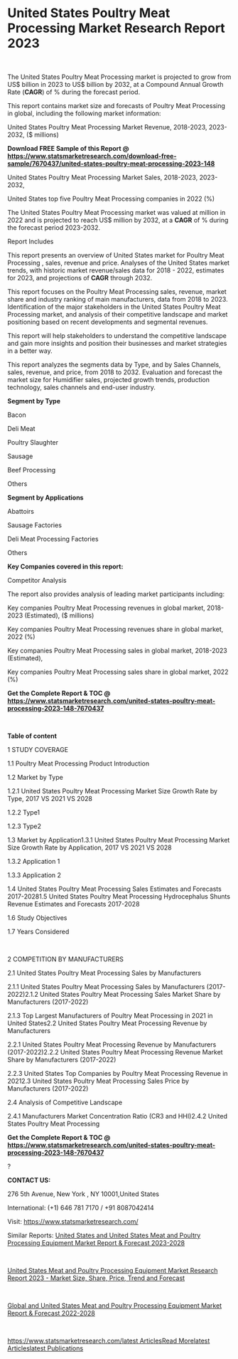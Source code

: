 <h1>United States Poultry Meat Processing Market Research Report 2023</h1><br/><p>The United States Poultry Meat Processing market is projected to grow from US$ billion in 2023 to US$ billion by 2032, at a Compound Annual Growth Rate (<strong>CAGR</strong>) of % during the forecast period.</p>
 
 
 
 <p>This report contains market size and forecasts of Poultry Meat Processing in global, including the following market information:</p>
 
 
 
 <p>United States Poultry Meat Processing Market Revenue, 2018-2023, 2023-2032, ($ millions)</p>
 
 
 
 <p><strong>Download FREE Sample of this Report @ <a href="https://www.statsmarketresearch.com/download-free-sample/7670437/united-states-poultry-meat-processing-2023-148">https://www.statsmarketresearch.com/download-free-sample/7670437/united-states-poultry-meat-processing-2023-148</a></strong></p>
 
 
 
 <p>United States Poultry Meat Processing Market Sales, 2018-2023, 2023-2032,</p>
 
 
 
 <p>United States top five Poultry Meat Processing companies in 2022 (%)</p>
 
 
 
 <p>The United States Poultry Meat Processing market was valued at million in 2022 and is projected to reach US$ million by 2032, at a <strong>CAGR</strong> of % during the forecast period 2023-2032.</p>
 
 
 
 <p>Report Includes</p>
 
 
 
 <p>This report presents an overview of United States market for Poultry Meat Processing , sales, revenue and price. Analyses of the United States market trends, with historic market revenue/sales data for 2018 - 2022, estimates for 2023, and projections of <strong>CAGR</strong> through 2032.</p>
 
 
 
 <p>This report focuses on the Poultry Meat Processing sales, revenue, market share and industry ranking of main manufacturers, data from 2018 to 2023. Identification of the major stakeholders in the United States Poultry Meat Processing market, and analysis of their competitive landscape and market positioning based on recent developments and segmental revenues.</p>
 
 
 
 <p>This report will help stakeholders to understand the competitive landscape and gain more insights and position their businesses and market strategies in a better way.</p>
 
 
 
 <p>This report analyzes the segments data by Type, and by Sales Channels, sales, revenue, and price, from 2018 to 2032. Evaluation and forecast the market size for Humidifier sales, projected growth trends, production technology, sales channels and end-user industry.</p>
 
 
 
 <p><strong>Segment by Type</strong></p>
 
 
 
 <p>Bacon</p>
 
 
 
 <p>Deli Meat</p>
 
 
 
 <p>Poultry Slaughter</p>
 
 
 
 <p>Sausage</p>
 
 
 
 <p>Beef Processing</p>
 
 
 
 <p>Others</p>
 
 
 
 <p><strong>Segment <strong><strong>by Applications</strong></strong></strong></p>
 
 
 
 <p>Abattoirs</p>
 
 
 
 <p>Sausage Factories</p>
 
 
 
 <p>Deli Meat Processing Factories</p>
 
 
 
 <p>Others</p>
 
 
 
 <p><strong>Key Companies covered in this report:</strong></p>
 
 
 
 <p>Competitor Analysis</p>
 
 
 
 <p>The report also provides analysis of leading market participants including:</p>
 
 
 
 <p>Key companies Poultry Meat Processing revenues in global market, 2018-2023 (Estimated), ($ millions)</p>
 
 
 
 <p>Key companies Poultry Meat Processing revenues share in global market, 2022 (%)</p>
 
 
 
 <p>Key companies Poultry Meat Processing sales in global market, 2018-2023 (Estimated),</p>
 
 
 
 <p>Key companies Poultry Meat Processing sales share in global market, 2022 (%)</p>
 
 
 
 <div><b>Get the Complete Report & TOC @ <a href="https://www.statsmarketresearch.com/united-states-poultry-meat-processing-2023-148-7670437">https://www.statsmarketresearch.com/united-states-poultry-meat-processing-2023-148-7670437</a></b></div>
 
 
 
 <p><br />
 
 <b>Table of content</b></p>
 
 
 
 <p>1 STUDY COVERAGE<br />
 
 1.1 Poultry Meat Processing Product Introduction<br />
 
 1.2 Market by Type<br />
 
 1.2.1 United States Poultry Meat Processing Market Size Growth Rate by Type, 2017 VS 2021 VS 2028<br />
 
 1.2.2 Type1<br />
 
 1.2.3 Type2<br />
 
 1.3 Market by Application1.3.1 United States Poultry Meat Processing Market Size Growth Rate by Application, 2017 VS 2021 VS 2028<br />
 
 1.3.2 Application 1<br />
 
 1.3.3 Application 2<br />
 
 1.4 United States Poultry Meat Processing Sales Estimates and Forecasts 2017-20281.5 United States Poultry Meat Processing Hydrocephalus Shunts Revenue Estimates and Forecasts 2017-2028<br />
 
 1.6 Study Objectives<br />
 
 1.7 Years Considered<br />
 
 <br />
 
 2 COMPETITION BY MANUFACTURERS<br />
 
 2.1 United States Poultry Meat Processing Sales by Manufacturers<br />
 
 2.1.1 United States Poultry Meat Processing Sales by Manufacturers (2017-2022)2.1.2 United States Poultry Meat Processing Sales Market Share by Manufacturers (2017-2022)<br />
 
 2.1.3 Top Largest Manufacturers of Poultry Meat Processing in 2021 in United States2.2 United States Poultry Meat Processing Revenue by Manufacturers<br />
 
 2.2.1 United States Poultry Meat Processing Revenue by Manufacturers (2017-2022)2.2.2 United States Poultry Meat Processing Revenue Market Share by Manufacturers (2017-2022)<br />
 
 2.2.3 United States Top Companies by Poultry Meat Processing Revenue in 20212.3 United States Poultry Meat Processing Sales Price by Manufacturers (2017-2022)<br />
 
 2.4 Analysis of Competitive Landscape<br />
 
 2.4.1 Manufacturers Market Concentration Ratio (CR3 and HHI)2.4.2 United States Poultry Meat Processing</p>
 
 
 
 <div><b>Get the Complete Report & TOC @ <a href="https://www.statsmarketresearch.com/united-states-poultry-meat-processing-2023-148-7670437">https://www.statsmarketresearch.com/united-states-poultry-meat-processing-2023-148-7670437</a></b></div>
 
 
 
 <p>? </p>
 
 
 
 <p><b>CONTACT US:</b><br />
 
 276 5th Avenue, New York , NY 10001,United States<br />
 
 International: (+1) 646 781 7170 / +91 8087042414<br />
 
 Visit: <a href="https://www.statsmarketresearch.com/">https://www.statsmarketresearch.com/</a><br />
 
 Similar Reports: <a href="https://www.statsmarketresearch.com/united-states-poultry-meat-processing-2023-148-7670437">United States and United States Meat and Poultry Processing Equipment Market Report & Forecast 2023-2028</a><br />
 
 <br />
 
 <a href="https://www.statsmarketresearch.com/united-states-poultry-meat-processing-2023-148-7670437">United States Meat and Poultry Processing Equipment Market Research Report 2023 - Market Size, Share, Price, Trend and Forecast</a><br />
 
 <br />
 
 <a href="https://www.statsmarketresearch.com/united-states-poultry-meat-processing-2023-148-7670437">Global and United States Meat and Poultry Processing Equipment Market Report & Forecast 2022-2028</a><br />
 
 <br />
 
 <a href="https://gyeongbokgung.com">https://www.statsmarketresearch.com/</a><a href="https://hallyeomaritime.com">latest Articles</a><a href="https://jingwansa.com">Read More</a><a href="https://nguoiviet.jp/">latest Articles</a><a href="https://www.intelmarketresearch.com/">latest Publications</a></p>